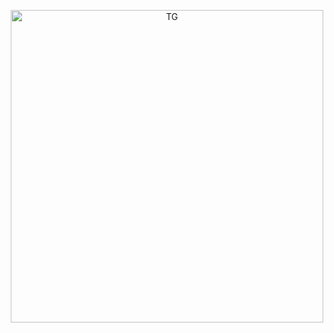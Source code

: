 <p align="center">
  <a href="https://t.me/vln_ee">
    <img src="https://i.pinimg.com/originals/6e/58/30/6e5830f3470a2bb6271bd20beff5bc38.gif" alt="TG" width="500">
  </a>
</p>

